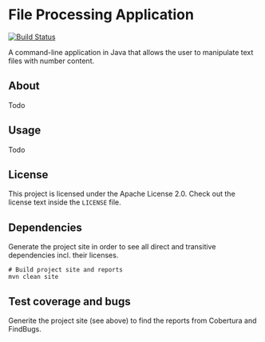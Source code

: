 # File Processing Application

[![Build Status](https://travis-ci.org/atanasg/file-processing-application.svg?branch=master)](https://travis-ci.org/atanasg/file-processing-application)

A command-line application in Java that allows the user to manipulate text files with number content.

## About
Todo

## Usage
Todo

## License
This project is licensed under the Apache License 2.0. Check out the license text inside  the `LICENSE` file.

## Dependencies
Generate the project site in order to see all direct and transitive dependencies incl. their licenses.
```shell
# Build project site and reports
mvn clean site
```
## Test coverage and bugs
Generite the project site (see above) to find the reports from Cobertura and FindBugs.
